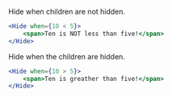 Hide when children are not hidden.

```jsx
<Hide when={10 < 5}>
    <span>Ten is NOT less than five!</span>
</Hide>
```

Hide when the children are hidden.
```jsx
<Hide when={10 > 5}>
    <span>Ten is greather than five!</span>
</Hide>
```

